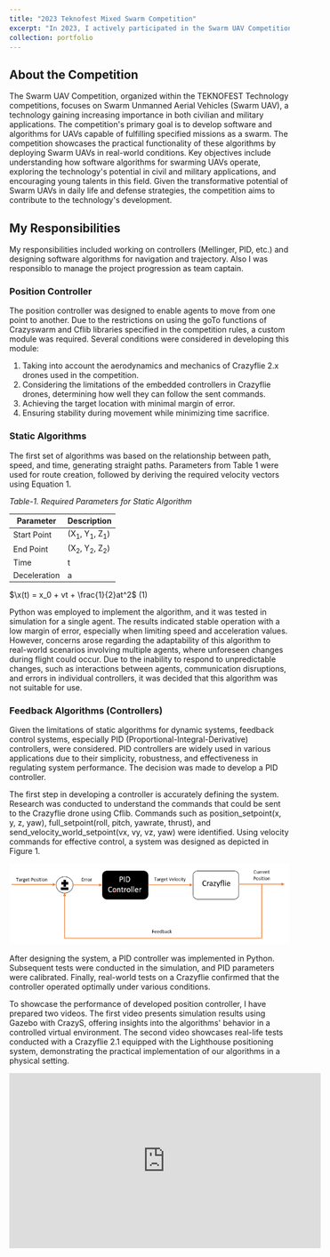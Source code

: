 ```yaml
---
title: "2023 Teknofest Mixed Swarm Competition"
excerpt: "In 2023, I actively participated in the Swarm UAV Competition organized as part of the TEKNOFEST Technology competitions. Tasked with developing software and algorithms for Unmanned Aerial Vehicles (UAVs) operating collaboratively as a swarm, the competition aimed to assess the practical functionality of these algorithms in real-world conditions. As a member of my team, our objective was to comprehend the operational aspects of software algorithms for swarming UAVs and explore their potential applications in both civilian and military domains.<br/><img src='/images/swarm-drones.jpg'>"
collection: portfolio
---
```


## About the Competition

The Swarm UAV Competition, organized within the TEKNOFEST Technology competitions, focuses on Swarm Unmanned Aerial Vehicles (Swarm UAV), a technology gaining increasing importance in both civilian and military applications. The competition's primary goal is to develop software and algorithms for UAVs capable of fulfilling specified missions as a swarm. The competition showcases the practical functionality of these algorithms by deploying Swarm UAVs in real-world conditions. Key objectives include understanding how software algorithms for swarming UAVs operate, exploring the technology's potential in civil and military applications, and encouraging young talents in this field. Given the transformative potential of Swarm UAVs in daily life and defense strategies, the competition aims to contribute to the technology's development.

## My Responsibilities

My responsibilities included working on controllers (Mellinger, PID, etc.) and designing software algorithms for navigation and trajectory. Also I was responsiblo to manage the project progression as team captain.

### Position Controller

The position controller was designed to enable agents to move from one point to another. Due to the restrictions on using the goTo functions of Crazyswarm and Cflib libraries specified in the competition rules, a custom module was required. Several conditions were considered in developing this module:

1. Taking into account the aerodynamics and mechanics of Crazyflie 2.x drones used in the competition.
2. Considering the limitations of the embedded controllers in Crazyflie drones, determining how well they can follow the sent commands.
3. Achieving the target location with minimal margin of error.
4. Ensuring stability during movement while minimizing time sacrifice.

### Static Algorithms

The first set of algorithms was based on the relationship between path, speed, and time, generating straight paths. Parameters from Table 1 were used for route creation, followed by deriving the required velocity vectors using Equation 1.

*Table-1. Required Parameters for Static Algorithm*

| Parameter      | Description        |
| -------------- | ------------------ |
| Start Point    | (X<sub>1</sub>, Y<sub>1</sub>, Z<sub>1</sub>) |
| End Point      | (X<sub>2</sub>, Y<sub>2</sub>, Z<sub>2</sub>) |
| Time           | t                  |
| Deceleration   | a                  |

$\x(t) = x_0 + vt + \frac{1}{2}at^2$ (1)

Python was employed to implement the algorithm, and it was tested in simulation for a single agent. The results indicated stable operation with a low margin of error, especially when limiting speed and acceleration values. However, concerns arose regarding the adaptability of this algorithm to real-world scenarios involving multiple agents, where unforeseen changes during flight could occur. Due to the inability to respond to unpredictable changes, such as interactions between agents, communication disruptions, and errors in individual controllers, it was decided that this algorithm was not suitable for use.

### Feedback Algorithms (Controllers)

Given the limitations of static algorithms for dynamic systems, feedback control systems, especially PID (Proportional-Integral-Derivative) controllers, were considered. PID controllers are widely used in various applications due to their simplicity, robustness, and effectiveness in regulating system performance. The decision was made to develop a PID controller.

The first step in developing a controller is accurately defining the system. Research was conducted to understand the commands that could be sent to the Crazyflie drone using Cflib. Commands such as position_setpoint(x, y, z, yaw), full_setpoint(roll, pitch, yawrate, thrust), and send_velocity_world_setpoint(vx, vy, vz, yaw) were identified. Using velocity commands for effective control, a system was designed as depicted in Figure 1.

<p align="center">
  <img src="/images/pid_position.png" alt="Figure 1 - Position Controller"/>
</p>


After designing the system, a PID controller was implemented in Python. Subsequent tests were conducted in the simulation, and PID parameters were calibrated. Finally, real-world tests on a Crazyflie confirmed that the controller operated optimally under various conditions.

To showcase the performance of developed position controller, I have prepared two videos. The first video presents simulation results using Gazebo with CrazyS, offering insights into the algorithms' behavior in a controlled virtual environment. The second video showcases real-life tests conducted with a Crazyflie 2.1 equipped with the Lighthouse positioning system, demonstrating the practical implementation of our algorithms in a physical setting.

<iframe width="560" height="315" src="https://www.youtube.com/embed/SUDe9ivEPgo" frameborder="0" allowfullscreen></iframe>

